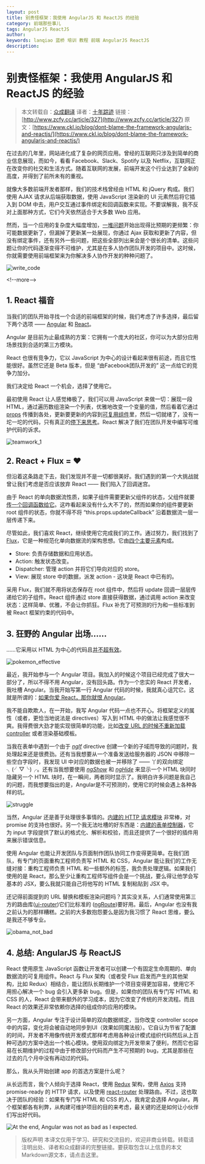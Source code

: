 ```yaml
---
layout: post
title: 别责怪框架：我使用 AngularJS 和 ReactJS 的经验
category: 前端那些事儿
tags: AngularJS ReactJS
author: 
keywords: lanqiao 蓝桥 培训 教程 前端 AngularJS ReactJS
description:
---
```


# 别责怪框架：我使用 AngularJS 和 ReactJS 的经验

> 本文转载自：[众成翻译](http://www.zcfy.cc)
> 译者：[十年踪迹](http://www.zcfy.cc/@akira)
> 链接：[http://www.zcfy.cc/article/327](http://www.zcfy.cc/article/327)
> 原文：[https://www.ckl.io/blog/dont-blame-the-framework-angularjs-and-reactjs/](https://www.ckl.io/blog/dont-blame-the-framework-angularjs-and-reactjs/)

在过去的几年里，网站进化成了复杂的网页应用。曾经的互联网只涉及到简单的商业信息展现，而如今，看看 Facebook、Slack、Spotify 以及 Netflix，互联网正在改变你的社交和生活方式。随着互联网的发展，前端开发这个行业达到了全新的高度，并得到了前所未有的重视。

就像大多数前端开发者那样，我们的技术栈曾经由 HTML 和 jQuery 构成。我们使用 AJAX 请求从后端获取数据，使用 JavaScript 渲染新的 UI 元素然后将它插入到 DOM 中去，用户交互通过事件绑定和回调函数来实现。不要误解我，我不反对上面那种方式，它们今天依然适合于大多数 Web 应用。

然而，当一个应用的复杂度大幅度增加，[一堆问题](https://reinteractive.net/posts/186-lessons-learnt-by-building-single-page-applications)开始出现得比预期的更频繁：你可能数据更新了，但漏掉了更新某一处展现，你通过 Ajax 获取和更新了内容，但没有绑定事件，还有另外一些问题，把这些全部列出来会是个很长的清单。这些问题让你的代码逐渐变得不可维护，尤其是在多人协作团队开发的项目中。这时候，你就需要使用前端框架来为你解决多人协作开发的种种问题了。

![write_code](https://p5.ssl.qhimg.com/d/inn/49516259/write_code.gif)

&lt;!--more--&gt;

## 1. React 福音

当我们的团队开始寻找一个合适的前端框架的时候，我们考虑了许多选择，最后留下两个选项 —— [Angular](https://angularjs.org/) 和 [React](https://facebook.github.io/react/)。

Angular 是目前为止最成熟的方案：它拥有一个庞大的社区，你可以为大部分应用场景找到合适的第三方模块。

React 也很有竞争力，它以 JavaScript 为中心的设计看起来很有前途，而且它性能很好。虽然它还是 Beta 版本，但是 “由Facebook团队开发的” 这一点给它的竞争力加分。

我们决定给 React 一个机会，选择了使用它。

最初使用 React 让人感觉棒极了，我们可以用 JavaScript 来做一切：展现一段 HTML，通过遍历数组渲染一个列表，优雅地改变一个变量的值，然后看着它通过 [props](https://facebook.github.io/react/docs/transferring-props.html) 传播到各处，更新要更新的内容到[可复用组件](https://facebook.github.io/react/docs/reusable-components.html)里，然后一切就绪了，没有一坨一坨的代码，只有真正的[停下来思考](https://facebook.github.io/react/docs/thinking-in-react.html)。React 解决了我们在团队开发中编写可维护代码的诉求。

![teamwork_1](https://p5.ssl.qhimg.com/d/inn/2aabee1d/teamwork_1.gif)

## 2. React + Flux = ♥

但沿着这条路走下去，我们发现并不是一切都很美好。我们遇到的第一个大挑战就曾让我们考虑是否应该放弃 React —— 我们陷入了回调迷宫。

由于 React 的单向数据流性质，如果子组件需要更新父组件的状态，父组件就要[传一个回调函数给它](https://facebook.github.io/react/tips/communicate-between-components.html)。这咋看起来没有什么大不了的，然而如果你的组件要更新 root 组件的状态，你就不得不将 “this.props.updateCallback” 沿着数据流一层一层传递下来。

尽管如此，我们喜欢 React，继续使用它完成我们的工作。通过努力，我们找到了 [Flux](https://facebook.github.io/flux/)，它是一种规范化单向数据流的架构思想。它由[四个主要元素](https://facebook.github.io/flux/docs/overview.html#structure-and-data-flow)构成。

*   Store: 负责存储数据和应用状态。
*   Action: 触发状态改变。
*   Dispatcher: 管理 action 并将它们导向对应的 store。
*   View: 展现 store 中的数据，派发 action - 这块是 React 中已有的。

采用 Flux，我们就不用将状态保存在 root 组件中，然后将 update 回调一层层传递给它的子组件。React 组件通过 store 直接获得数据，通过调用 action 来改变状态：这样简单、优雅，不会让你抓狂。Flux 补充了可预测的行为和一些标准到被 React 框架约束的代码中。


## 3. 狂野的 Angular 出场……

……它采用以 HTML 为中心的代码且[并不超有效](http://knowyourmeme.com/memes/its-super-effective)。

![pokemon_effective](https://p5.ssl.qhimg.com/d/inn/b280a723/pokemon_effective.jpg)

最近，我开始参与一个 Angular 项目。我加入的时候这个项目已经完成了很大一部分了，所以不得不用 Angular，没有回头路。作为一个忠实的 React 开发者，我吐槽 Angular。当我开始写第一行 Angular 代码的时候，我就真心诅咒它。这就是所谓的：[如果你爱 React，那你就恨 Angular](https://medium.com/%40jeffwhelpley/screw-you-angular-62b3889fd678#.oy3ij6ft3)。

我不能自欺欺人，在一开始，我写 Angular 代码一点也不开心。将框架定义的属性（或者，更恰当地说法是 directives）写入到 HTML 中的做法让我感觉很不爽。我得费很大劲才能实现很简单的功能，比如[改变 URL 的时候不重新加载 controller](https://github.com/angular/angular.js/issues/1699) 或者渲染基础模板。

当我在表单中遇到一个由于 _[ngIf](https://docs.angularjs.org/api/ng/directive/ngIf)_ directive 创建一个新的子域而导致的问题时，我处理起来还是很费劲。还有当我想要从一个准备发送给服务器的 JSON 中移除一些空白字段时，我发现 UI 中对应的数据也被一并移除了 —— 丫的双向绑定 ╮(╯▽╰)╭。还有当我想要使用 _[ngShow](https://docs.angularjs.org/api/ng/directive/ngShow)_ 和 _[ngHide](https://docs.angularjs.org/api/ng/directive/ngHide)_ 来显示一个 HTML 块同时隐藏另一个 HTML 块时，在一瞬间，两者同时显示了。我明白许多问题是我自己的问题，而我想要指出的是，Angular是不可预测的，使用它的时候会遇上各种各样的坑。

![struggle](https://p5.ssl.qhimg.com/d/inn/8e8d718a/struggle.gif)

当然，Angular 还是善于处理很多事情的。[内建的 HTTP 请求模块](https://docs.angularjs.org/api/ng/service/$http) 非常棒，对 promise 的支持也很好。另一个我无法吐槽的好东西是：[内建的表单控制器](https://docs.angularjs.org/api/ng/type/ngModel.NgModelController)，它为 input 字段提供了默认的格式化、解析和校验，而且还提供了一个很好的插件用来展示错误信息。

使用 Angular 也能让开发团队与页面制作团队协同工作变得更简单。在我们团队，有专门的页面重构工程师负责写 HTML 和 CSS，Angular 能让我们的工作无缝对接：重构工程师负责 HTML 和一些额外的标签，我负责处理逻辑。如果我们使用的是 React，那么至少让重构工程师写组件会是一个挑战，要么得让他学会写基本的 JSX，要么我就只能自己将他写的 HTML 复制粘贴到 JSX 中。

还记得前面提到的 URL 替换和模板渲染问题吗？其实没关系，人们通常使用第三方的路由库([ui-router](https://github.com/angular-ui/ui-router))它们比标准的 ([ngRoute](https://docs.angularjs.org/api/ngRoute))要好用。最后，Angular 也没有我之前认为的那样糟糕。之前的大多数抱怨要么是因为我习惯了 React 思维，要么是我还不够专业。

![obama_not_bad](https://p5.ssl.qhimg.com/d/inn/c8cc886e/obama_not_bad.gif)

## 4. 总结: AngularJS 与 ReactJS

React 使用原生 JavaScript 函数让开发者可以创建一个有固定生命周期的、单向数据流的可复用组件。React 与 Flux 架构（或者受 Flux 启发而产生的其他架构，比如 Redux）相结合，能让团队长期维护一个项目变得更加容易，使用它不用担心解决一个 bug 会引入更多新 bug。但是，如果你的团队有专门写 HTML 和 CSS 的人，React 会带来额外的学习成本，因为它改变了传统的开发流程。而且 React 的效果还非常依赖你选择的组成你的应用的模块。

另一方面，Angular 专注于设计简单的双向数据绑定，当你改变 controller scope 中的内容，变化将会被自动地同步到UI（效果如同魔法般）。它自认为节省了配置的时间，开发者不用像传统开发模式那样考虑用各种设计模式组织代码然后从上百种可选的方案中选出一个核心模块。使用双向绑定为开发带来了便利，然而它也容易在长期维护的过程中由于修改部分代码而产生不可预期的 bug，尤其是那些在过去的几个月中没有再动过的代码。

那么，我从头开始创建 app 的首选方案是什么呢？

从长远而言，我个人倾向于选择 React，使用 [Redux](https://www.ckl.iohttp://redux.js.org/) 架构，使用 [Axios](https://github.com/mzabriskie/axios) 支持 promise-ready 的 HTTP 请求，以及使用 [react-router](https://github.com/reactjs/react-router) 处理路由。不过，这也取决于团队的经验：如果有专门写 HTML 和 CSS 的人，我肯定会选择 Angular。两个框架都各有利弊，从构建可维护项目的目的来考虑，最关键的还是如何让小伙伴们写出好代码。

![At the end, Angular was not as bad as I expected.](https://p5.ssl.qhimg.com/d/inn/01a348f8/At-the-end-Angular-was-not-as-bad-as-I-expected..gif)

> 版权声明
> 本译文仅用于学习、研究和交流目的，欢迎非商业转载。转载请注明出处、译者和众成翻译的完整链接。要获取包含以上信息的本文Markdown源文本，请点击这里。